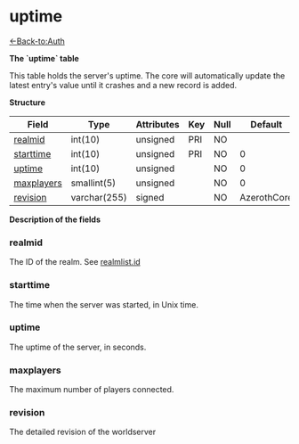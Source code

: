 # uptime

[<-Back-to:Auth](database-auth.md)

**The \`uptime\` table**

This table holds the server's uptime. The core will automatically update the latest entry's value until it crashes and a new record is added.

**Structure**

| Field           | Type         | Attributes | Key | Null | Default     | Extra | Comment |
|-----------------|--------------|------------|-----|------|-------------|-------|---------|
| [realmid][1]    | int(10)      | unsigned   | PRI | NO   |             |       |         |
| [starttime][2]  | int(10)      | unsigned   | PRI | NO   | 0           |       |         |
| [uptime][3]     | int(10)      | unsigned   |     | NO   | 0           |       |         |
| [maxplayers][4] | smallint(5)  | unsigned   |     | NO   | 0           |       |         |
| [revision][5]   | varchar(255) | signed     |     | NO   | AzerothCore |       |         |

[1]: #realmid
[2]: #starttime
[3]: #uptime
[4]: #maxplayers
[5]: #revision

**Description of the fields**

### realmid

The ID of the realm. See [realmlist.id](realmlist#id)

### starttime

The time when the server was started, in Unix time.

### uptime

The uptime of the server, in seconds.

### maxplayers

The maximum number of players connected.

### revision

The detailed revision of the worldserver
